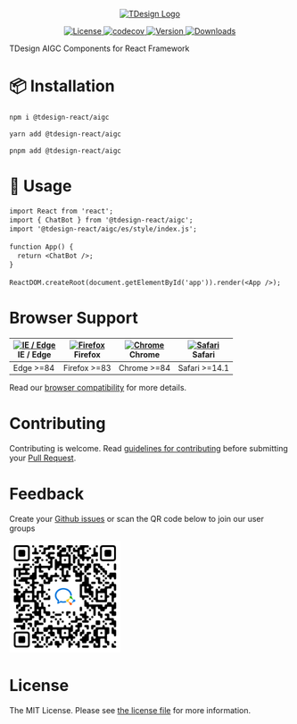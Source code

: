 <p align="center">
  <a href="https://tdesign.tencent.com/" target="_blank">
    <img alt="TDesign Logo" width="200" src="https://tdesign.gtimg.com/site/TDesign.png" />
  </a>
</p>

<p align="center">
   <a href="https://www.npmjs.com/package/@tdesign-react/aigc">
    <img src="https://img.shields.io/npm/l/@tdesign-react/aigc.svg?sanitize=true" alt="License" />
  </a>
  <a href="https://app.codecov.io/gh/Tencent/@tdesign-react/aigc">
    <img src="https://img.shields.io/codecov/c/github/Tencent/@tdesign-react/aigc/develop.svg?style=flat-square" alt="codecov">
  </a>
  <a href="https://www.npmjs.com/package/@tdesign-react/aigc">
    <img src="https://img.shields.io/npm/v/@tdesign-react/aigc.svg?sanitize=true" alt="Version">
  </a>
  <a href="https://www.npmjs.com/package/@tdesign-react/aigc">
    <img src="https://img.shields.io/npm/dm/@tdesign-react/aigc.svg?sanitize=true" alt="Downloads" />
  </a>
</p>

TDesign AIGC Components for React Framework

# 📦 Installation

```shell
npm i @tdesign-react/aigc
```

```shell
yarn add @tdesign-react/aigc
```

```shell
pnpm add @tdesign-react/aigc
```

# 🔨 Usage

```tsx
import React from 'react';
import { ChatBot } from '@tdesign-react/aigc';
import '@tdesign-react/aigc/es/style/index.js';

function App() {
  return <ChatBot />;
}

ReactDOM.createRoot(document.getElementById('app')).render(<App />);
```

# Browser Support

| [<img src="https://raw.githubusercontent.com/alrra/browser-logos/master/src/edge/edge_48x48.png" alt="IE / Edge" width="24px" height="24px" />](http://godban.github.io/browsers-support-badges/)<br/> IE / Edge | [<img src="https://raw.githubusercontent.com/alrra/browser-logos/master/src/firefox/firefox_48x48.png" alt="Firefox" width="24px" height="24px" />](http://godban.github.io/browsers-support-badges/)<br/>Firefox | [<img src="https://raw.githubusercontent.com/alrra/browser-logos/master/src/chrome/chrome_48x48.png" alt="Chrome" width="24px" height="24px" />](http://godban.github.io/browsers-support-badges/)<br/>Chrome | [<img src="https://raw.githubusercontent.com/alrra/browser-logos/master/src/safari/safari_48x48.png" alt="Safari" width="24px" height="24px" />](http://godban.github.io/browsers-support-badges/)<br/>Safari |
| ---------------------------------------------------------------------------------------------------------------------------------------------------------------------------------------------------------------- | ----------------------------------------------------------------------------------------------------------------------------------------------------------------------------------------------------------------- | ------------------------------------------------------------------------------------------------------------------------------------------------------------------------------------------------------------- | ------------------------------------------------------------------------------------------------------------------------------------------------------------------------------------------------------------- |
| Edge >=84                                                                                                                                                                                                        | Firefox >=83                                                                                                                                                                                                      | Chrome >=84                                                                                                                                                                                                   | Safari >=14.1                                                                                                                                                                                                 |

Read our [browser compatibility](https://github.com/Tencent/tdesign/wiki/Browser-Compatibility) for more details.


# Contributing

Contributing is welcome. Read [guidelines for contributing](https://github.com/Tencent/tdesign-react/blob/develop/CONTRIBUTING.md) before submitting your [Pull Request](https://github.com/Tencent/tdesign-react/pulls).


# Feedback

Create your [Github issues](https://github.com/Tencent/tdesign-react/issues) or scan the QR code below to join our user groups

<img src="https://raw.githubusercontent.com/Tencent/tdesign/main/packages/components/src/images/groups/react-group.png" width="200" />

# License

The MIT License. Please see [the license file](./LICENSE) for more information.
